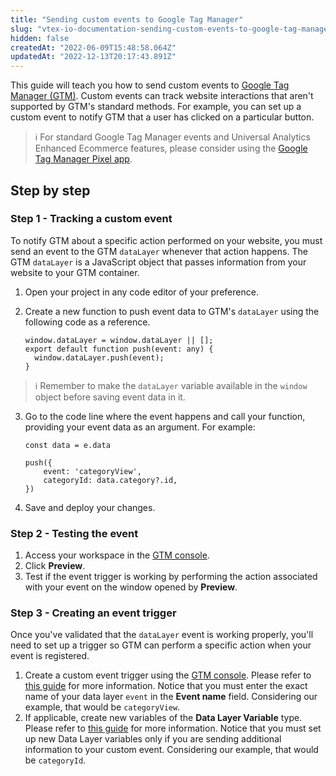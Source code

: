 ```yaml
---
title: "Sending custom events to Google Tag Manager"
slug: "vtex-io-documentation-sending-custom-events-to-google-tag-manager"
hidden: false
createdAt: "2022-06-09T15:48:58.064Z"
updatedAt: "2022-12-13T20:17:43.891Z"
---
```

This guide will teach you how to send custom events to [Google Tag Manager (GTM)](https://tagmanager.google.com/). Custom events can track website interactions that aren't supported by GTM's standard methods. For example, you can set up a custom event to notify GTM that a user has clicked on a particular button.

> ℹ️ For standard Google Tag Manager events and Universal Analytics Enhanced Ecommerce features, please consider using the [Google Tag Manager Pixel app](https://developers.vtex.com/vtex-developer-docs/docs/vtex-io-documentation-installing-google-tag-manager).

## Step by step

### Step 1 - Tracking a custom event

To notify GTM about a specific action performed on your website, you must send an event to the GTM `dataLayer` whenever that action happens. The GTM `dataLayer` is a JavaScript object that passes information from your website to your GTM container.

1. Open your project in any code editor of your preference.
2. Create a new function to push event data to GTM's `dataLayer` using the following code as a reference.

   ```tsx
   window.dataLayer = window.dataLayer || [];
   export default function push(event: any) {
     window.dataLayer.push(event);
   }
   ```

> ℹ️ Remember to make the `dataLayer` variable available in the `window` object before saving event data in it.

3. Go to the code line where the event happens and call your function, providing your event data as an argument. For example:

    ```tsx
    const data = e.data

    push({
        event: 'categoryView',
        categoryId: data.category?.id,
    })
    ```

4. Save and deploy your changes.

### Step 2 - Testing the event

1. Access your workspace in the [GTM console](https://tagmanager.google.com/).
2. Click **Preview**.
3. Test if the event trigger is working by performing the action associated with your event on the window opened by **Preview**.

### Step 3 - Creating an event trigger

Once you've validated that the `dataLayer` event is working properly, you'll need to set up a trigger so GTM can perform a specific action when your event is registered.

1. Create a custom event trigger using the [GTM console](https://tagmanager.google.com/). Please refer to [this guide](https://support.google.com/tagmanager/answer/7679219?hl=en) for more information. Notice that you must enter the exact name of your data layer `event` in the **Event name** field. Considering our example, that would be `categoryView`.
2. If applicable, create new variables of the **Data Layer Variable** type. Please refer to [this guide](https://support.google.com/tagmanager/topic/9125128?hl=en&ref_topic=7683268) for more information. Notice that you must set up new Data Layer variables only if you are sending additional information to your custom event. Considering our example, that would be `categoryId`.
